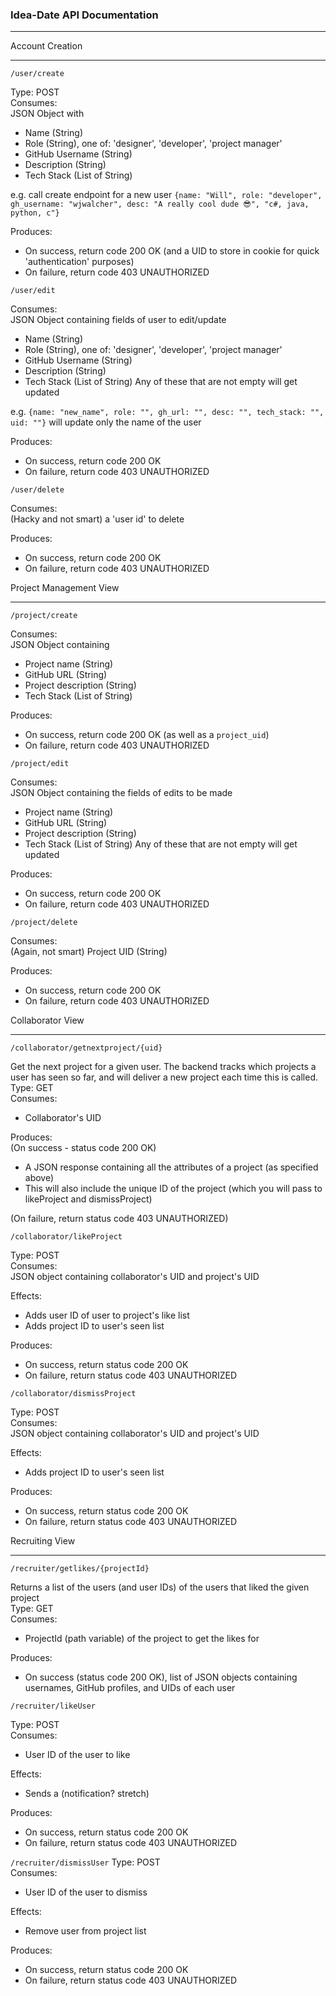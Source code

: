 ### Idea-Date API Documentation 

---


Account Creation 

---

```/user/create```

Type: POST <br>
Consumes: <br>
JSON Object with 
- Name (String)
- Role (String), one of: 'designer', 'developer', 'project manager'
- GitHub Username (String)
- Description (String)
- Tech Stack (List of String)

e.g. call create endpoint for a new user
```{name: "Will", role: "developer", gh_username: "wjwalcher", desc: "A really cool dude 😎", "c#, java, python, c"}```

Produces: 
- On success, return code 200 OK (and a UID to store in cookie for quick 'authentication' purposes)
- On failure, return code 403 UNAUTHORIZED

```/user/edit```

Consumes: <br>
JSON Object containing fields of user to edit/update
- Name (String)
- Role (String), one of: 'designer', 'developer', 'project manager'
- GitHub Username (String)
- Description (String)
- Tech Stack (List of String)
Any of these that are not empty will get updated

e.g. ```{name: "new_name", role: "", gh_url: "", desc: "", tech_stack: "", uid: ""}```
will update only the name of the user 

Produces:
- On success, return code 200 OK 
- On failure, return code 403 UNAUTHORIZED

```/user/delete```

Consumes: <br>
(Hacky and not smart) a 'user id' to delete <br>

Produces:
- On success, return code 200 OK
- On failure, return code 403 UNAUTHORIZED


Project Management View 

---

```/project/create```

Consumes: <br>
JSON Object containing
- Project name (String)
- GitHub URL (String)
- Project description (String)
- Tech Stack (List of String)

Produces:
- On success, return code 200 OK (as well as a ```project_uid```)
- On failure, return code 403 UNAUTHORIZED


```/project/edit```

Consumes: <br>
JSON Object containing the fields of edits to be made 
- Project name (String) 
- GitHub URL (String)
- Project description (String)
- Tech Stack (List of String)
Any of these that are not empty will get updated

Produces:
- On success, return code 200 OK
- On failure, return code 403 UNAUTHORIZED


```/project/delete```

Consumes: <br>
(Again, not smart) Project UID (String) <br>

Produces:
- On success, return code 200 OK
- On failure, return code 403 UNAUTHORIZED


Collaborator View 

---

```/collaborator/getnextproject/{uid}```

Get the next project for a given user. The backend tracks which projects a user has seen so far, and will deliver a new project each time this is called. <br>
Type: GET <br>
Consumes: 
- Collaborator's UID 

Produces: <br>
(On success - status code 200 OK) 
- A JSON response containing all the attributes of a project (as specified above)
- This will also include the unique ID of the project (which you will pass to likeProject and dismissProject) 

(On failure, return status code 403 UNAUTHORIZED)


```/collaborator/likeProject```

Type: POST <br>
Consumes: <br>
JSON object containing collaborator's UID and project's UID <br>

Effects: 
- Adds user ID of user to project's like list
- Adds project ID to user's seen list

Produces:
- On success, return status code 200 OK
- On failure, return status code 403 UNAUTHORIZED

```/collaborator/dismissProject```

Type: POST <br>
Consumes: <br>
JSON object containing collaborator's UID and project's UID <br>

Effects: 
- Adds project ID to user's seen list

Produces:
- On success, return status code 200 OK
- On failure, return status code 403 UNAUTHORIZED


Recruiting View

---

```/recruiter/getlikes/{projectId}```

Returns a list of the users (and user IDs) of the users that liked the given project <br>
Type: GET <br>
Consumes: 
- ProjectId (path variable) of the project to get the likes for

Produces: 
- On success (status code 200 OK), list of JSON objects containing usernames, GitHub profiles, and UIDs of each user

```/recruiter/likeUser```

Type: POST <br>
Consumes:
- User ID of the user to like

Effects: 
- Sends a (notification? stretch)

Produces:
- On success, return status code 200 OK
- On failure, return status code 403 UNAUTHORIZED 

```/recruiter/dismissUser```
Type: POST <br>
Consumes:
- User ID of the user to dismiss

Effects: 
- Remove user from project list

Produces:
- On success, return status code 200 OK
- On failure, return status code 403 UNAUTHORIZED
